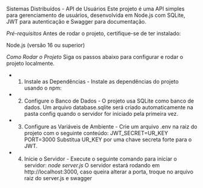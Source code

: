 
Sistemas Distribuídos - API de Usuários
Este projeto é uma API simples para gerenciamento de usuários, desenvolvida em Node.js com SQLite, JWT para autenticação e Swagger para documentação.

*Pré-requisitos*
Antes de rodar o projeto, certifique-se de ter instalado:

Node.js (versão 16 ou superior)


*Como Rodar o Projeto*
Siga os passos abaixo para configurar e rodar o projeto localmente.


- 1. Instale as Dependências -
Instale as dependências do projeto usando o npm:

- 2. Configure o Banco de Dados -
O projeto usa SQLite como banco de dados. Um arquivo database.sqlite será criado automaticamente na pasta config quando o servidor for iniciado pela primeira vez.

- 3. Configure as Variáveis de Ambiente -
Crie um arquivo .env na raiz do projeto com o seguinte conteúdo:
JWT_SECRET=UR_KEY
PORT=3000
Substitua UR_KEY por uma chave secreta forte para o JWT.

- 4. Inicie o Servidor -
Execute o seguinte comando para iniciar o servidor:
*node server.js*
O servidor estará rodando em http://localhost:3000, caso queira alterar a porta, troque no arquivo raiz do server.js e swagger
